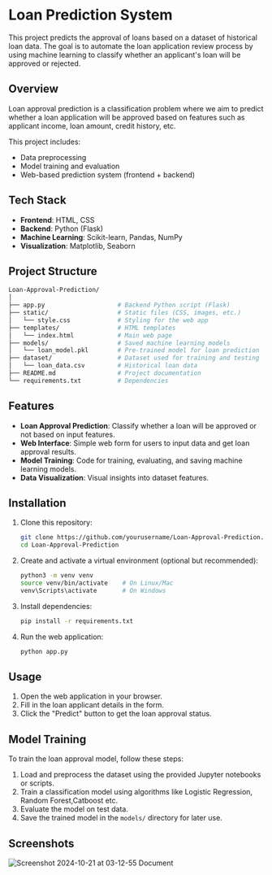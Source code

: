 # Loan  Prediction System

This project predicts the approval of loans based on a dataset of historical loan data. The goal is to automate the loan application review process by using machine learning to classify whether an applicant's loan will be approved or rejected.

## Overview

Loan approval prediction is a classification problem where we aim to predict whether a loan application will be approved based on features such as applicant income, loan amount, credit history, etc.

This project includes:
- Data preprocessing
- Model training and evaluation
- Web-based prediction system (frontend + backend)

## Tech Stack

- **Frontend**: HTML, CSS
- **Backend**: Python (Flask)
- **Machine Learning**: Scikit-learn, Pandas, NumPy
- **Visualization**: Matplotlib, Seaborn

## Project Structure

```bash
Loan-Approval-Prediction/
│
├── app.py                    # Backend Python script (Flask)
├── static/                   # Static files (CSS, images, etc.)
│   └── style.css             # Styling for the web app
├── templates/                # HTML templates
│   └── index.html            # Main web page
├── models/                   # Saved machine learning models
│   └── loan_model.pkl        # Pre-trained model for loan prediction
├── dataset/                  # Dataset used for training and testing
│   └── loan_data.csv         # Historical loan data
├── README.md                 # Project documentation
└── requirements.txt          # Dependencies
```

## Features

- **Loan Approval Prediction**: Classify whether a loan will be approved or not based on input features.
- **Web Interface**: Simple web form for users to input data and get loan approval results.
- **Model Training**: Code for training, evaluating, and saving machine learning models.
- **Data Visualization**: Visual insights into dataset features.

## Installation

1. Clone this repository:
    ```bash
    git clone https://github.com/yourusername/Loan-Approval-Prediction.git
    cd Loan-Approval-Prediction
    ```

2. Create and activate a virtual environment (optional but recommended):
    ```bash
    python3 -m venv venv
    source venv/bin/activate    # On Linux/Mac
    venv\Scripts\activate       # On Windows
    ```

3. Install dependencies:
    ```bash
    pip install -r requirements.txt
    ```

4. Run the web application:
    ```bash
    python app.py
    ```
    
## Usage

1. Open the web application in your browser.
2. Fill in the loan applicant details in the form.
3. Click the "Predict" button to get the loan approval status.

## Model Training

To train the loan approval model, follow these steps:

1. Load and preprocess the dataset using the provided Jupyter notebooks or scripts.
2. Train a classification model using algorithms like Logistic Regression, Random Forest,Catboost etc.
3. Evaluate the model on test data.
4. Save the trained model in the `models/` directory for later use.

## Screenshots
![Screenshot 2024-10-21 at 03-12-55 Document](https://github.com/user-attachments/assets/ca7241e3-251b-44fc-b5e6-13dba5a82948)




